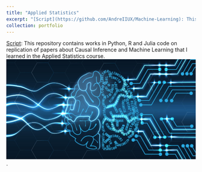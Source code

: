 ```yaml
---
title: "Applied Statistics"
excerpt: "[Script](https://github.com/AndreIIUX/Machine-Learning): This repository contains works in Python, R and Julia code on replication of papers about Causal Inference and Machine Learning that I learned in the Applied Statistics course."
collection: portfolio
---
```

[Script](https://github.com/AndreIIUX/Machine-Learning): This repository contains works in Python, R and Julia code on replication of papers about Causal Inference and Machine Learning that I learned in the Applied Statistics course.
<br/><img src='/images/mc.jpg'>.